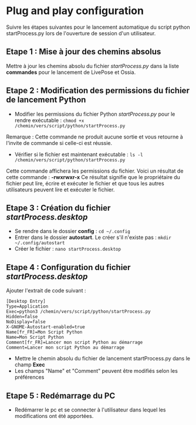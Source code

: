 # Plug and play configuration

Suivre les étapes suivantes pour le lancement automatique du script python startProcess.py lors de l'ouverture de session d'un utilisateur.

## Etape 1 : Mise à jour des chemins absolus

Mettre à jour les chemins absolu du fichier *startProcess.py* dans la liste **commandes** pour le lancement de LivePose et Ossia.

## Etape 2 : Modification des permissions du fichier de lancement Python

- Modifier les permissions du fichier Python *startProcess.py* pour le rendre exécutable : `chmod +x /chemin/vers/script/python/startProcess.py`

Remarque : Cette commande ne produit aucune sortie et vous retourne à l'invite de commande si celle-ci est réussie. 

- Vérifier si le fichier est maintenant exécutable : `ls -l /chemin/vers/script/python/startProcess.py`

Cette commande affichera les permissions du fichier. Voici un résultat de cette commande : **-rwxrwxr-x** 
Ce résultat signifie que le propriétaire du fichier peut lire, écrire et exécuter le fichier et que tous les autres utilisateurs peuvent lire et exécuter le fichier. 

## Etape 3 : Création du fichier *startProcess.desktop*

- Se rendre dans le dossier **config** : `cd ~/.config` 
- Entrer dans le dossier **autostart**. Le créer s'il n'existe pas : `mkdir ~/.config/autostart`
- Créer le fichier : `nano startProcess.desktop`

## Etape 4 : Configuration du fichier *startProcess.desktop*

Ajouter l'extrait de code suivant : 

```
[Desktop Entry]
Type=Application
Exec=python3 /chemin/vers/script/python/startProcess.py
Hidden=false
NoDisplay=false
X-GNOME-Autostart-enabled=true
Name[fr_FR]=Mon Script Python
Name=Mon Script Python
Comment[fr_FR]=Lancer mon script Python au démarrage
Comment=Lancer mon script Python au démarrage
```


- Mettre le chemin absolu du fichier de lancement startProcess.py dans le champ **Exec**
- Les champs "Name" et "Comment" peuvent être modifiés selon les préférences

## Etape 5 : Redémarrage du PC

- Redémarrer le pc et se connecter à l'utilisateur dans lequel les modifications ont été apportées.